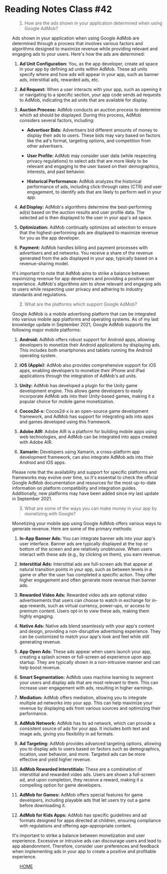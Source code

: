 # Reading Notes Class #42

<ol>

><li> How are the ads shown in your application determined when using Google AdMob?

Ads shown in your application when using Google AdMob are determined through a process that involves various factors and algorithms designed to maximize revenue while providing relevant and engaging ads to your users. Here's how the ads are determined:

1. **Ad Unit Configuration:** You, as the app developer, create ad space in your app by defining ad units within AdMob. These ad units specify where and how ads will appear in your app, such as banner ads, interstitial ads, rewarded ads, etc.

2. **Ad Request:** When a user interacts with your app, such as opening it or navigating to a specific section, your app code sends ad requests to AdMob, indicating the ad units that are available for display.

3. **Auction Process:** AdMob conducts an auction process to determine which ad should be displayed. During this process, AdMob considers several factors, including:

   - **Advertiser Bids:** Advertisers bid different amounts of money to display their ads to users. These bids may vary based on factors like the ad's format, targeting options, and competition from other advertisers.

   - **User Profile:** AdMob may consider user data (while respecting privacy regulations) to select ads that are more likely to be relevant and engaging to the user based on their demographics, interests, and past behavior.

   - **Historical Performance:** AdMob analyzes the historical performance of ads, including click-through rates (CTR) and user engagement, to identify ads that are likely to perform well in your app.

4. **Ad Display:** AdMob's algorithms determine the best-performing ad(s) based on the auction results and user profile data. The selected ad is then displayed to the user in your app's ad space.

5. **Optimization:** AdMob continually optimizes ad selection to ensure that the highest-performing ads are displayed to maximize revenue for you as the app developer.

6. **Payment:** AdMob handles billing and payment processes with advertisers and ad networks. You receive a share of the revenue generated from the ads displayed in your app, typically based on a revenue-sharing model.

It's important to note that AdMob aims to strike a balance between maximizing revenue for app developers and providing a positive user experience. AdMob's algorithms aim to show relevant and engaging ads to users while respecting user privacy and adhering to industry standards and regulations.

</li>


><li> What are the platforms which support Google AdMob?

Google AdMob is a mobile advertising platform that can be integrated into various mobile app platforms and operating systems. As of my last knowledge update in September 2021, Google AdMob supports the following major mobile platforms:

1. **Android:** AdMob offers robust support for Android apps, allowing developers to monetize their Android applications by displaying ads. This includes both smartphones and tablets running the Android operating system.

2. **iOS (Apple):** AdMob also provides comprehensive support for iOS apps, enabling developers to monetize their iPhone and iPad applications through the integration of AdMob's ad units.

3. **Unity:** AdMob has developed a plugin for the Unity game development engine. This allows game developers to easily incorporate AdMob ads into their Unity-based games, making it a popular choice for mobile game monetization.

4. **Cocos2d-x:** Cocos2d-x is an open-source game development framework, and AdMob has support for integrating ads into apps and games developed using this framework.

5. **Adobe AIR:** Adobe AIR is a platform for building mobile apps using web technologies, and AdMob can be integrated into apps created with Adobe AIR.

6. **Xamarin:** Developers using Xamarin, a cross-platform app development framework, can also integrate AdMob ads into their Android and iOS apps.

Please note that the availability and support for specific platforms and frameworks may evolve over time, so it's essential to check the official Google AdMob documentation and resources for the most up-to-date information on platform compatibility and integration guides. Additionally, new platforms may have been added since my last update in September 2021.

</li>

><li> What are some of the ways you can make money in your app by monetizing with Google?

Monetizing your mobile app using Google AdMob offers various ways to generate revenue. Here are some of the primary methods:

1. **In-App Banner Ads:** You can integrate banner ads into your app's user interface. Banner ads are typically displayed at the top or bottom of the screen and are relatively unobtrusive. When users interact with these ads (e.g., by clicking on them), you earn revenue.

2. **Interstitial Ads:** Interstitial ads are full-screen ads that appear at natural transition points in your app, such as between levels in a game or after the user has completed a specific action. They offer higher engagement and often generate more revenue than banner ads.

3. **Rewarded Video Ads:** Rewarded video ads are optional video advertisements that users can choose to watch in exchange for in-app rewards, such as virtual currency, power-ups, or access to premium content. Users opt-in to view these ads, making them highly engaging.

4. **Native Ads:** Native ads blend seamlessly with your app's content and design, providing a non-disruptive advertising experience. They can be customized to match your app's look and feel while still generating revenue.

5. **App Open Ads:** These ads appear when users launch your app, creating a splash screen or full-screen ad experience upon app startup. They are typically shown in a non-intrusive manner and can help boost revenue.

6. **Smart Segmentation:** AdMob uses machine learning to segment your users and display ads that are most relevant to them. This can increase user engagement with ads, resulting in higher earnings.

7. **Mediation:** AdMob offers mediation, allowing you to integrate multiple ad networks into your app. This can help maximize your revenue by displaying ads from various sources and optimizing their performance.

8. **AdMob Network:** AdMob has its ad network, which can provide a consistent source of ads for your app. It includes both text and image ads, giving you flexibility in ad formats.

9. **Ad Targeting:** AdMob provides advanced targeting options, allowing you to display ads to users based on factors such as demographics, location, user behavior, and more. Targeted ads can be more effective and yield higher revenue.

10. **AdMob Rewarded Interstitials:** These are a combination of interstitial and rewarded video ads. Users are shown a full-screen ad, and upon completion, they receive a reward, making it a compelling option for game developers.

11. **AdMob for Games:** AdMob offers special features for game developers, including playable ads that let users try out a game before downloading it.

12. **AdMob for Kids Apps:** AdMob has specific guidelines and ad formats designed for apps directed at children, ensuring compliance with regulations and offering age-appropriate content.

It's important to strike a balance between monetization and user experience. Excessive or intrusive ads can discourage users and lead to app abandonment. Therefore, consider user preferences and feedback when implementing ads in your app to create a positive and profitable experience.

</li>

<ol>

[HOME](../README.md)